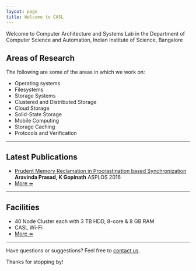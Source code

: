 ```yaml
---
layout: page
title: Welcome to CASL
---
```


<p class="message">
  Welcome to Computer Architecture and Systems Lab in the Department of Computer Science and Automation, Indian Institute of Science, Bangalore
</p>



## Areas of Research
The following are some of the areas in which we work on:

* Operating systems
* Filesystems
* Storage Systems
* Clustered and Distributed Storage
* Cloud Storage
* Solid-State Storage
* Mobile Computing
* Storage Caching
* Protocols and Verification

***

## Latest Publications
* [Prudent Memory Reclamation in Procrastination based Synchronization]()
<b>Aravinda Prasad, K Gopinath</b> ASPLOS 2016
* [More &#8608;](publications)

***

## Facilities

* 40 Node Cluster each with 3 TB HDD, 8-core & 8 GB RAM
* CASL Wi-Fi
* [More &#8608;](facilities)

***

Have questions or suggestions? Feel free to [contact us](contact.html).

Thanks for stopping by!
